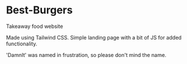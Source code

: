 # Best-Burgers
Takeaway food website

Made using Tailwind CSS. Simple landing page with a bit of JS for added functionality.

'DamnIt' was named in frustration, so please don't mind the name. 
